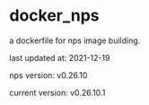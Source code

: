 # docker_nps
a dockerfile for nps image building.


last updated at: 2021-12-19

nps version: v0.26.10

current version: v0.26.10.1

